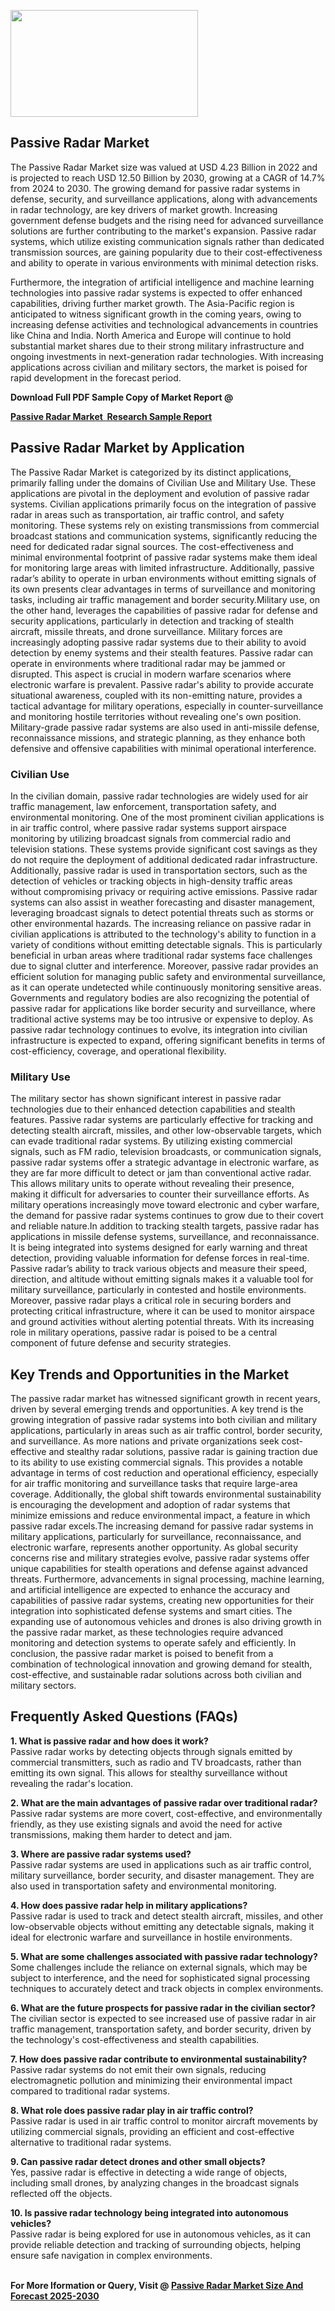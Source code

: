 <p><img class="alignnone size-medium wp-image-20088" src="https://ffe5etoiles.com/wp-content/uploads/2024/12/MST1-300x171.png" alt="" width="300" height="171" /></p><p><p> <h2>Passive Radar Market </h2><p>The Passive Radar Market size was valued at USD 4.23 Billion in 2022 and is projected to reach USD 12.50 Billion by 2030, growing at a CAGR of 14.7% from 2024 to 2030. The growing demand for passive radar systems in defense, security, and surveillance applications, along with advancements in radar technology, are key drivers of market growth. Increasing government defense budgets and the rising need for advanced surveillance solutions are further contributing to the market's expansion. Passive radar systems, which utilize existing communication signals rather than dedicated transmission sources, are gaining popularity due to their cost-effectiveness and ability to operate in various environments with minimal detection risks.</p><p>Furthermore, the integration of artificial intelligence and machine learning technologies into passive radar systems is expected to offer enhanced capabilities, driving further market growth. The Asia-Pacific region is anticipated to witness significant growth in the coming years, owing to increasing defense activities and technological advancements in countries like China and India. North America and Europe will continue to hold substantial market shares due to their strong military infrastructure and ongoing investments in next-generation radar technologies. With increasing applications across civilian and military sectors, the market is poised for rapid development in the forecast period.</p></p><p><strong>Download Full PDF Sample Copy of Market Report @</strong></p><p><strong><a href="https://www.verifiedmarketreports.com/download-sample/?rid=376680&utm_source=Sites-google&utm_medium=265" target="_blank">Passive Radar Market &nbsp;Research Sample Report</a></strong></p><p> <h2>Passive Radar Market by Application</h2><p>The Passive Radar Market is categorized by its distinct applications, primarily falling under the domains of Civilian Use and Military Use. These applications are pivotal in the deployment and evolution of passive radar systems. Civilian applications primarily focus on the integration of passive radar in areas such as transportation, air traffic control, and safety monitoring. These systems rely on existing transmissions from commercial broadcast stations and communication systems, significantly reducing the need for dedicated radar signal sources. The cost-effectiveness and minimal environmental footprint of passive radar systems make them ideal for monitoring large areas with limited infrastructure. Additionally, passive radar’s ability to operate in urban environments without emitting signals of its own presents clear advantages in terms of surveillance and monitoring tasks, including air traffic management and border security.Military use, on the other hand, leverages the capabilities of passive radar for defense and security applications, particularly in detection and tracking of stealth aircraft, missile threats, and drone surveillance. Military forces are increasingly adopting passive radar systems due to their ability to avoid detection by enemy systems and their stealth features. Passive radar can operate in environments where traditional radar may be jammed or disrupted. This aspect is crucial in modern warfare scenarios where electronic warfare is prevalent. Passive radar's ability to provide accurate situational awareness, coupled with its non-emitting nature, provides a tactical advantage for military operations, especially in counter-surveillance and monitoring hostile territories without revealing one's own position. Military-grade passive radar systems are also used in anti-missile defense, reconnaissance missions, and strategic planning, as they enhance both defensive and offensive capabilities with minimal operational interference.</p><h3>Civilian Use</h3><p>In the civilian domain, passive radar technologies are widely used for air traffic management, law enforcement, transportation safety, and environmental monitoring. One of the most prominent civilian applications is in air traffic control, where passive radar systems support airspace monitoring by utilizing broadcast signals from commercial radio and television stations. These systems provide significant cost savings as they do not require the deployment of additional dedicated radar infrastructure. Additionally, passive radar is used in transportation sectors, such as the detection of vehicles or tracking objects in high-density traffic areas without compromising privacy or requiring active emissions. Passive radar systems can also assist in weather forecasting and disaster management, leveraging broadcast signals to detect potential threats such as storms or other environmental hazards. The increasing reliance on passive radar in civilian applications is attributed to the technology's ability to function in a variety of conditions without emitting detectable signals. This is particularly beneficial in urban areas where traditional radar systems face challenges due to signal clutter and interference. Moreover, passive radar provides an efficient solution for managing public safety and environmental surveillance, as it can operate undetected while continuously monitoring sensitive areas. Governments and regulatory bodies are also recognizing the potential of passive radar for applications like border security and surveillance, where traditional active systems may be too intrusive or expensive to deploy. As passive radar technology continues to evolve, its integration into civilian infrastructure is expected to expand, offering significant benefits in terms of cost-efficiency, coverage, and operational flexibility.</p><h3>Military Use</h3><p>The military sector has shown significant interest in passive radar technologies due to their enhanced detection capabilities and stealth features. Passive radar systems are particularly effective for tracking and detecting stealth aircraft, missiles, and other low-observable targets, which can evade traditional radar systems. By utilizing existing commercial signals, such as FM radio, television broadcasts, or communication signals, passive radar systems offer a strategic advantage in electronic warfare, as they are far more difficult to detect or jam than conventional active radar. This allows military units to operate without revealing their presence, making it difficult for adversaries to counter their surveillance efforts. As military operations increasingly move toward electronic and cyber warfare, the demand for passive radar systems continues to grow due to their covert and reliable nature.In addition to tracking stealth targets, passive radar has applications in missile defense systems, surveillance, and reconnaissance. It is being integrated into systems designed for early warning and threat detection, providing valuable information for defense forces in real-time. Passive radar’s ability to track various objects and measure their speed, direction, and altitude without emitting signals makes it a valuable tool for military surveillance, particularly in contested and hostile environments. Moreover, passive radar plays a critical role in securing borders and protecting critical infrastructure, where it can be used to monitor airspace and ground activities without alerting potential threats. With its increasing role in military operations, passive radar is poised to be a central component of future defense and security strategies.</p><h2>Key Trends and Opportunities in the Market</h2><p>The passive radar market has witnessed significant growth in recent years, driven by several emerging trends and opportunities. A key trend is the growing integration of passive radar systems into both civilian and military applications, particularly in areas such as air traffic control, border security, and surveillance. As more nations and private organizations seek cost-effective and stealthy radar solutions, passive radar is gaining traction due to its ability to use existing commercial signals. This provides a notable advantage in terms of cost reduction and operational efficiency, especially for air traffic monitoring and surveillance tasks that require large-area coverage. Additionally, the global shift towards environmental sustainability is encouraging the development and adoption of radar systems that minimize emissions and reduce environmental impact, a feature in which passive radar excels.The increasing demand for passive radar systems in military applications, particularly for surveillance, reconnaissance, and electronic warfare, represents another opportunity. As global security concerns rise and military strategies evolve, passive radar systems offer unique capabilities for stealth operations and defense against advanced threats. Furthermore, advancements in signal processing, machine learning, and artificial intelligence are expected to enhance the accuracy and capabilities of passive radar systems, creating new opportunities for their integration into sophisticated defense systems and smart cities. The expanding use of autonomous vehicles and drones is also driving growth in the passive radar market, as these technologies require advanced monitoring and detection systems to operate safely and efficiently. In conclusion, the passive radar market is poised to benefit from a combination of technological innovation and growing demand for stealth, cost-effective, and sustainable radar solutions across both civilian and military sectors.</p><h2>Frequently Asked Questions (FAQs)</h2><p><strong>1. What is passive radar and how does it work?</strong><br> Passive radar works by detecting objects through signals emitted by commercial transmitters, such as radio and TV broadcasts, rather than emitting its own signal. This allows for stealthy surveillance without revealing the radar's location.</p><p><strong>2. What are the main advantages of passive radar over traditional radar?</strong><br> Passive radar systems are more covert, cost-effective, and environmentally friendly, as they use existing signals and avoid the need for active transmissions, making them harder to detect and jam.</p><p><strong>3. Where are passive radar systems used?</strong><br> Passive radar systems are used in applications such as air traffic control, military surveillance, border security, and disaster management. They are also used in transportation safety and environmental monitoring.</p><p><strong>4. How does passive radar help in military applications?</strong><br> Passive radar is used to track and detect stealth aircraft, missiles, and other low-observable objects without emitting any detectable signals, making it ideal for electronic warfare and surveillance in hostile environments.</p><p><strong>5. What are some challenges associated with passive radar technology?</strong><br> Some challenges include the reliance on external signals, which may be subject to interference, and the need for sophisticated signal processing techniques to accurately detect and track objects in complex environments.</p><p><strong>6. What are the future prospects for passive radar in the civilian sector?</strong><br> The civilian sector is expected to see increased use of passive radar in air traffic management, transportation safety, and border security, driven by the technology's cost-effectiveness and stealth capabilities.</p><p><strong>7. How does passive radar contribute to environmental sustainability?</strong><br> Passive radar systems do not emit their own signals, reducing electromagnetic pollution and minimizing their environmental impact compared to traditional radar systems.</p><p><strong>8. What role does passive radar play in air traffic control?</strong><br> Passive radar is used in air traffic control to monitor aircraft movements by utilizing commercial signals, providing an efficient and cost-effective alternative to traditional radar systems.</p><p><strong>9. Can passive radar detect drones and other small objects?</strong><br> Yes, passive radar is effective in detecting a wide range of objects, including small drones, by analyzing changes in the broadcast signals reflected off the objects.</p><p><strong>10. Is passive radar technology being integrated into autonomous vehicles?</strong><br> Passive radar is being explored for use in autonomous vehicles, as it can provide reliable detection and tracking of surrounding objects, helping ensure safe navigation in complex environments.</p><strong><br />For More Iformation or Query, Visit @ <a href="https://www.verifiedmarketreports.com/product/passive-radar-market/" target="_blank">Passive Radar Market Size And Forecast 2025-2030</a></strong></p>
